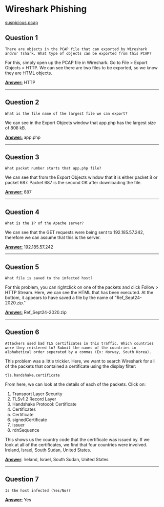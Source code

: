 # Wireshark Phishing
[suspicious.pcap](/Wireshark%20Phishing/suspicious.pcap)
## Question 1
```
There are objects in the PCAP file that can exported by Wireshark and/or Tshark. What type of objects can be exported from this PCAP?
```

For this, simply open up the PCAP file in Wireshark. Go to File > Export Objects > HTTP. We can see there are two files to be exported, so we know they are HTML objects.

<b><u>Answer:</b></u>  HTTP

---
## Question 2
```
What is the file name of the largest file we can export?
```

We can see in the Export Objects window that app.php has the largest size of 808 kB.

<b><u>Answer:</b></u>  app.php

---

## Question 3
```
What packet number starts that app.php file?
```

We can see that from the Export Objects window that it is either packet 8 or packet 687. Packet 687 is the second OK after downloading the file.

<b><u>Answer:</b></u>  687

---

## Question 4
```
What is the IP of the Apache server?
```
We can see that the GET requests were being sent to 192.185.57.242, therefore we can assume that this is the server.

<b><u>Answer:</b></u> 192.185.57.242

---

## Question 5
```
What file is saved to the infected host?
```

For this problem, you can rightclick on one of the packets and click Follow > HTTP Stream. Here, we can see the HTML that has been executed. At the bottom, it appears to have saved a file by the name of "Ref_Sept24-2020.zip."

<b><u>Answer:</b></u> Ref_Sept24-2020.zip

---
## Question 6
```
Attackers used bad TLS certificates in this traffic. Which countries were they reistered to? Submit the names of the countries in alphabetical order seperated by a commas (Ex: Norway, South Korea).
```

This problem was a little trickier. Here, we want to search Wireshark for all of the packets that contained a certificate using the display filter:
```
tls.handshake.certificate
```
From here, we can look at the details of each of the packets. Click on:
1. Transport Layer Security 
2. TLSv1.2 Record Layer 
3. Handshake Protocol: Certificate
4. Certificates
5. Certificate
6. signedCertificate 
7. issuer 
8. rdnSequence

This shows us the country code that the certificate was issued by. If we look at all of the certificates, we find that four countries were involved. Ireland, Israel, South Sudan, United States.

<b><u>Answer</b></u>: Ireland, Israel, South Sudan, United States

---
## Question 7
```
Is the host infected (Yes/No)?
```

<b><u>Answer:</b></u> Yes